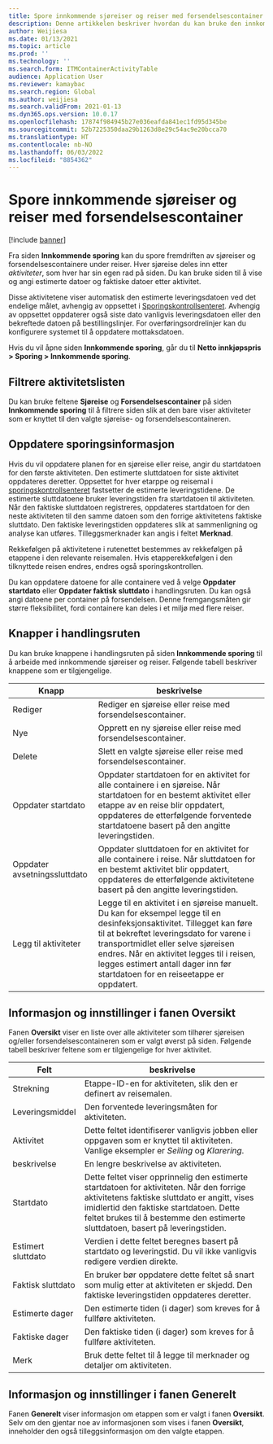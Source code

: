 ```yaml
---
title: Spore innkommende sjøreiser og reiser med forsendelsescontainer
description: Denne artikkelen beskriver hvordan du kan bruke den innkommende sporingssiden til å spore fremdriften av sjøreiser og forsendelsescontainere under reiser.
author: Weijiesa
ms.date: 01/13/2021
ms.topic: article
ms.prod: ''
ms.technology: ''
ms.search.form: ITMContainerActivityTable
audience: Application User
ms.reviewer: kamaybac
ms.search.region: Global
ms.author: weijiesa
ms.search.validFrom: 2021-01-13
ms.dyn365.ops.version: 10.0.17
ms.openlocfilehash: 17874f984945b27e036eafda841ec1fd95d345be
ms.sourcegitcommit: 52b7225350daa29b1263d8e29c54ac9e20bcca70
ms.translationtype: HT
ms.contentlocale: nb-NO
ms.lasthandoff: 06/03/2022
ms.locfileid: "8854362"
---
```

# <a name="track-inbound-voyages-and-shipping-container-journeys"></a>Spore innkommende sjøreiser og reiser med forsendelsescontainer

[!include [banner](../../includes/banner.md)]

Fra siden **Innkommende sporing** kan du spore fremdriften av sjøreiser og forsendelsescontainere under reiser. Hver sjøreise deles inn etter *aktiviteter*, som hver har sin egen rad på siden. Du kan bruke siden til å vise og angi estimerte datoer og faktiske datoer etter aktivitet.

Disse aktivitetene viser automatisk den estimerte leveringsdatoen ved det endelige målet, avhengig av oppsettet i [Sporingskontrollsenteret](delivery-information-setup.md#tracking-control-center). Avhengig av oppsettet oppdaterer også siste dato vanligvis leveringsdatoen eller den bekreftede datoen på bestillingslinjer. For overføringsordrelinjer kan du konfigurere systemet til å oppdatere mottaksdatoen.

Hvis du vil åpne siden **Innkommende sporing**, går du til **Netto innkjøpspris \> Sporing \> Innkommende sporing**.

## <a name="filter-the-activities-list"></a>Filtrere aktivitetslisten

Du kan bruke feltene **Sjøreise** og **Forsendelsescontainer** på siden **Innkommende sporing** til å filtrere siden slik at den bare viser aktiviteter som er knyttet til den valgte sjøreise- og forsendelsescontaineren.

## <a name="update-tracking-information"></a>Oppdatere sporingsinformasjon

Hvis du vil oppdatere planen for en sjøreise eller reise, angir du startdatoen for den første aktiviteten. Den estimerte sluttdatoen for siste aktivitet oppdateres deretter. Oppsettet for hver etarppe og reisemal i [sporingskontrollsenteret](delivery-information-setup.md#tracking-control-center) fastsetter de estimerte leveringstidene. De estimerte sluttdatoene bruker leveringstiden fra startdatoen til aktiviteten. Når den faktiske sluttdatoen registreres, oppdateres startdatoen for den neste aktiviteten til den samme datoen som den forrige aktivitetens faktiske sluttdato. Den faktiske leveringstiden oppdateres slik at sammenligning og analyse kan utføres. Tilleggsmerknader kan angis i feltet **Merknad**.

Rekkefølgen på aktivitetene i rutenettet bestemmes av rekkefølgen på etappene i den relevante reisemalen. Hvis etapperekkefølgen i den tilknyttede reisen endres, endres også sporingskontrollen.

Du kan oppdatere datoene for alle containere ved å velge **Oppdater startdato** eller **Oppdater faktisk sluttdato** i handlingsruten. Du kan også angi datoene per container på forsendelsen. Denne fremgangsmåten gir større fleksibilitet, fordi containere kan deles i et miljø med flere reiser.

## <a name="buttons-on-the-action-pane"></a>Knapper i handlingsruten

Du kan bruke knappene i handlingsruten på siden **Innkommende sporing** til å arbeide med innkommende sjøreiser og reiser. Følgende tabell beskriver knappene som er tilgjengelige.

| Knapp | beskrivelse |
|---|---|
| Rediger | Rediger en sjøreise eller reise med forsendelsescontainer. |
| Nye | Opprett en ny sjøreise eller reise med forsendelsescontainer. |
| Delete | Slett en valgte sjøreise eller reise med forsendelsescontainer. |
| Oppdater startdato | Oppdater startdatoen for en aktivitet for alle containere i en sjøreise. Når startdatoen for en bestemt aktivitet eller etappe av en reise blir oppdatert, oppdateres de etterfølgende forventede startdatoene basert på den angitte leveringstiden. |
| Oppdater avsetningssluttdato | Oppdater sluttdatoen for en aktivitet for alle containere i reise. Når sluttdatoen for en bestemt aktivitet blir oppdatert, oppdateres de etterfølgende aktivitetene basert på den angitte leveringstiden. |
| Legg til aktiviteter | Legge til en aktivitet i en sjøreise manuelt. Du kan for eksempel legge til en desinfeksjonsaktivitet. Tillegget kan føre til at bekreftet leveringsdato for varene i transportmidlet eller selve sjøreisen endres. Når en aktivitet legges til i reisen, legges estimert antall dager inn før startdatoen for en reiseetappe er oppdatert. |

## <a name="information-and-settings-on-the-overview-tab"></a>Informasjon og innstillinger i fanen Oversikt

Fanen **Oversikt** viser en liste over alle aktiviteter som tilhører sjøreisen og/eller forsendelsescontaineren som er valgt øverst på siden. Følgende tabell beskriver feltene som er tilgjengelige for hver aktivitet.

| Felt | beskrivelse |
|---|---|
| Strekning | Etappe-ID-en for aktiviteten, slik den er definert av reisemalen. |
| Leveringsmiddel | Den forventede leveringsmåten for aktiviteten. |
| Aktivitet | Dette feltet identifiserer vanligvis jobben eller oppgaven som er knyttet til aktiviteten. Vanlige eksempler er *Seiling* og *Klarering*. |
| beskrivelse | En lengre beskrivelse av aktiviteten. |
| Startdato | Dette feltet viser opprinnelig den estimerte startdatoen for aktiviteten. Når den forrige aktivitetens faktiske sluttdato er angitt, vises imidlertid den faktiske startdatoen. Dette feltet brukes til å bestemme den estimerte sluttdatoen, basert på leveringstiden. |
| Estimert sluttdato | Verdien i dette feltet beregnes basert på startdato og leveringstid. Du vil ikke vanligvis redigere verdien direkte. |
| Faktisk sluttdato | En bruker bør oppdatere dette feltet så snart som mulig etter at aktiviteten er skjedd. Den faktiske leveringstiden oppdateres deretter. |
| Estimerte dager | Den estimerte tiden (i dager) som kreves for å fullføre aktiviteten. |
| Faktiske dager | Den faktiske tiden (i dager) som kreves for å fullføre aktiviteten. |
| Merk | Bruk dette feltet til å legge til merknader og detaljer om aktiviteten. |

## <a name="information-and-settings-on-the-general-tab"></a>Informasjon og innstillinger i fanen Generelt

Fanen **Generelt** viser informasjon om etappen som er valgt i fanen **Oversikt**. Selv om den gjentar noe av informasjonen som vises i fanen **Oversikt**, inneholder den også tilleggsinformasjon om den valgte etappen.
